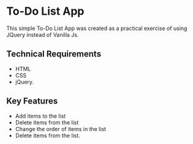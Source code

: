 #  To-Do List App

This simple To-Do List App was created as a practical exercise of using JQuery instead of Vanilla Js.

## Technical Requirements
- HTML
- CSS
- jQuery.

## Key Features
- Add items to the list
- Delete items from the list
- Change the order of items in the list
- Delete items from the list.

